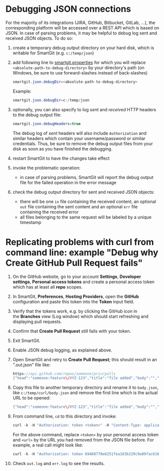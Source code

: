 # Debugging JSON connections

For the majority of its integrations (JIRA, GitHub, Bitbucket, GitLab,
...), the corresponding platform will be accessed over a REST API which
is based on JSON. In case of parsing problems, it may be helpful to
debug log sent and received JSON objects. To do so:

1.  create a temporary debug output directory on your hard disk, which
    is writable for SmartGit (e.g. `c:/temp/json`)

2.  add following line to [smartgit.properties](System_Properties) for
    which you will replace `<absolute-path-to-debug-directory>` by your
    directory's path (on Windows, be sure to use forward-slashes instead
    of back-slashes)
    
    <div class="code panel pdl" style="border-width: 1px;">
    
    <div class="codeContent panelContent pdl">
    
    ``` java
    smartgit.json.debugDir=<absolute-path-to-debug-directory>
    ```
    
    </div>
    
    </div>
    
    Example:
    
    <div class="code panel pdl" style="border-width: 1px;">
    
    <div class="codeContent panelContent pdl">
    
    ``` java
    smartgit.json.debugDir=c:/temp/json
    ```
    
    </div>
    
    </div>

3.  optionally, you can also specify to log *sent* and *received* HTTP
    headers to the debug output file:
    
    <div class="code panel pdl" style="border-width: 1px;">
    
    <div class="codeContent panelContent pdl">
    
    ``` java
    smartgit.json.debugHeaders=true
    ```
    
    </div>
    
    </div>
    
    <div>
    
    <div>
    
    The debug log of *sent* headers will also include `Authorization`
    and similar headers which contain your username/password or similar
    credentials. Thus, be sure to remove the debug output files from
    your disk as soon as you have finished the debugging.
    
    </div>
    
    </div>

4.  restart SmartGit to have the changes take effect

5.  invoke the problematic operation:
    
      - in case of parsing problems, SmartGit will report the debug
        output file for the failed operation in the error message

6.  check the debug output directory for sent and received JSON objects:
    
      - there will be one `in` file containing the received content, an
        optional `out` file containing the sent content and an
        optional `err` file containing the received error
      - all files belonging to the same request will be labeled by a
        unique timestamp  
          

# Replicating problems with curl from command line: example "Debug why Create GitHub Pull Request fails"

1.  On the GitHub website, go to your account **Settings**, **Developer
    settings**, **Personal access tokens** and create a personal access
    token which has at least all **repo** scopes.

2.  In SmartGit, **Preferences**, **Hosting Providers**, open
    the **GitHub** configuration and paste this token into
    the **Token** input field.

3.  Verify that the tokens work, e.g. by clicking the GitHub icon in
    the **Branches** view (Log window) which should start refreshing
    and displaying pull requests.

4.  Confirm that **Create Pull Request** still fails with your token.

5.  Exit SmartGit.

6.  Enable JSON debug logging, as explained above.

7.  Open SmartGit and retry to **Create Pull Request**; this should
    result in an ".out.json" file like:
    
    <div class="code panel pdl" style="border-width: 1px;">
    
    <div class="codeContent panelContent pdl">
    
    ``` java
    https://api.github.com/repos/someone/priv/pulls
    {"head":"someone:feature\/XYZ-123","title":"file added","body":"","base":"master"}
    ```
    
    </div>
    
    </div>

8.  Copy this file to another temporary directory and rename it to
    `body.json`, like `c:/temp/curl/body.json` and remove the first line
    which is the actual URL to be opened:
    
    <div class="code panel pdl" style="border-width: 1px;">
    
    <div class="codeContent panelContent pdl">
    
    ``` java
    {"head":"someone:feature\/XYZ-123","title":"file added","body":"","base":"master"}
    ```
    
    </div>
    
    </div>

9.  From command line, `cd` to this directory and invoke:
    
    <div class="code panel pdl" style="border-width: 1px;">
    
    <div class="codeContent panelContent pdl">
    
    ``` java
    curl -k -H "Authorization: token <token>" -H "Content-Type: application/json" --data @body.json <url> > out.log
    ```
    
    </div>
    
    </div>
    
    For the above command, replace `<token>` by your personal access
    token and `<url>` by the URL you had removed from the JSON file
    before. For example, a real call might look like:
    
    <div class="code panel pdl" style="border-width: 1px;">
    
    <div class="codeContent panelContent pdl">
    
    ``` java
    curl -k -H "Authorization: token 69460770e6251fea183b229c9a89fac616c641f9" -H "Content-Type: application/json" --data @body.json https://api.github.com/repos/someone/priv/pulls > out.log 2> err.log
    ```
    
    </div>
    
    </div>

10. Check `out.log` and `err.log` to see the results.
